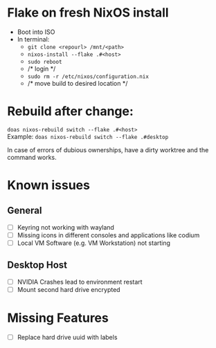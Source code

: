 # Flake on fresh NixOS install
- Boot into ISO
- In terminal:
  - `git clone <repourl> /mnt/<path>`
  - `nixos-install --flake .#<host>`
  - `sudo reboot`
  - /* login */
  - `sudo rm -r /etc/nixos/configuration.nix`
  - /* move build to desired location */


# Rebuild after change:
`doas nixos-rebuild switch --flake .#<host>` \
Example: `doas nixos-rebuild switch --flake .#desktop`

In case of errors of dubious ownerships, have a dirty worktree and the command works.

# Known issues
## General
- [ ] Keyring not working with wayland
- [ ] Missing icons in different consoles and applications like codium
- [ ] Local VM Software (e.g. VM Workstation) not starting

## Desktop Host
- [ ] NVIDIA Crashes lead to environment restart
- [ ] Mount second hard drive encrypted

# Missing Features
- [ ] Replace hard drive uuid with labels
